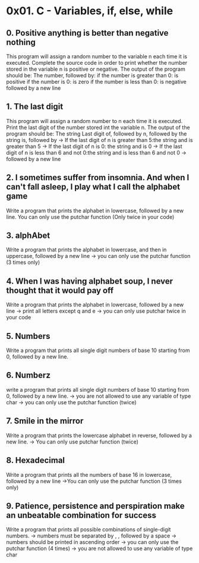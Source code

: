 # 0x01. C - Variables, if, else, while

## 0. Positive anything is better than negative nothing
This program will assign a random number to the variable n each time it is executed. Complete the source code in order to print whether the number stored in the variable n is positive or negative.
The output of the program should be:
The number, followed by:
	if the number is greater than 0: is positive
	if the number is 0: is zero
	if the number is less than 0: is negative
followed by a new line

## 1. The last digit
This program will assign a random number to n each time it is executed.
Print the last digit of the number stored int the variable n.
The output of the program should be:
	The string Last digit of, followed by
	n, followed by
	the string is, followed by
		-> If the last digit of n is greater than 5:the string
		   and is greater than 5
		-> If the last digit of n is 0: the string and is 0
		-> If the last digit of n is less than 6 and not 0:the			string and is less than 6 and not 0
		-> followed by a new line

## 2. I sometimes suffer from insomnia. And when I can't fall asleep, I play what I call the alphabet game
Write a program that prints the alphabet in lowercase, followed by a new line.
You can only use the putchar function (Only twice in your code)

## 3. alphAbet
Write a program that prints the alphabet in lowercase, and then in uppercase, followed by a new line
	-> you can only use the putchar function (3 times only)

## 4. When I was having alphabet soup, I never thought that it would pay off
Write a program that prints the alphabet in lowercase, followed by a new line
	-> print all letters except q and e
	-> you can only use putchar twice in your code

## 5. Numbers
Write a program that prints all single digit numbers of base 10 starting from 0, followed by a new line.

## 6. Numberz
write a program that prints all single digit numbers of base 10 starting from 0, followed by a new line.
	-> you are not allowed to use any variable of type char
	-> you can only use the putchar function (twice)

## 7. Smile in the mirror
Write a program that prints the lowercase alphabet in reverse, followed by a new line.
	-> You can only use putchar function (twice)
## 8. Hexadecimal
Write a program that prints all the numbers of base 16 in lowercase, followed by a new line
	->You can only use the putchar function (3 times only)

## 9. Patience, persistence and perspiration make an unbeatable combination for success
Write a program that prints all possible combinations of single-digit numbers.
	-> numbers must be separated by , , followed by a space
	-> numbers should be printed in ascending order
	-> you can only use the putchar function (4 times)
	-> you are not allowed to use any variable of type char


